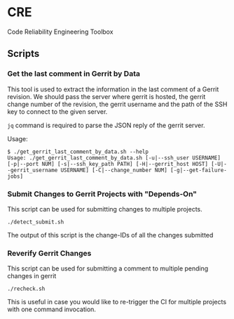 # CRE

Code Reliability Engineering Toolbox

## Scripts

### Get the last comment in Gerrit by Data

This tool is used to extract the information in the last comment of a Gerrit revision. We should pass the server where gerrit is hosted, the gerrit change number of the revision, the gerrit username and the path of the SSH key to connect to the given server.

`jq` command is required to parse the JSON reply of the gerrit server.

Usage:

```
$ ./get_gerrit_last_comment_by_data.sh --help
Usage: ./get_gerrit_last_comment_by_data.sh [-u|--ssh_user USERNAME] [-p|--port NUM] [-s|--ssh_key_path PATH] [-H|--gerrit_host HOST] [-U|--gerrit_username USERNAME] [-C|--change_number NUM] [-g|--get-failure-jobs]
```

### Submit Changes to Gerrit Projects with "Depends-On"

This script can be used for submitting changes to multiple projects.

`./detect_submit.sh`

The output of this script is the change-IDs of all the changes submitted

### Reverify Gerrit Changes

This script can be used for submitting a comment to multiple pending changes in gerrit

`./recheck.sh`

This is useful in case you would like to re-trigger the CI for multiple projects with one command invocation.
